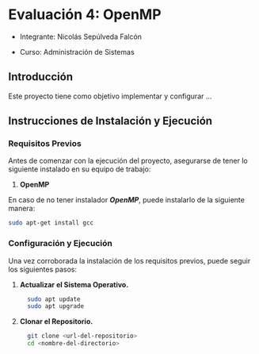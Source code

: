 # Evaluación 4: OpenMP
- Integrante: Nicolás Sepúlveda Falcón
  
- Curso: Administración de Sistemas



## Introducción
Este proyecto tiene como objetivo implementar y configurar ...


## Instrucciones de Instalación y Ejecución
### Requisitos Previos
Antes de comenzar con la ejecución del proyecto, asegurarse de tener lo siguiente instalado en su equipo de trabajo:
1. **OpenMP**

En caso de no tener instalador **_OpenMP_**, puede instalarlo de la siguiente manera:
  ```bash
  sudo apt-get install gcc
  ```

### Configuración y Ejecución
Una vez corroborada la instalación de los requisitos previos, puede seguir los siguientes pasos:

1. **Actualizar el Sistema Operativo.**
    ```bash
      sudo apt update
      sudo apt upgrade
    ```
2. **Clonar el Repositorio.**
    ```bash
      git clone <url-del-repositorio>
      cd <nombre-del-directorio>
    ```
